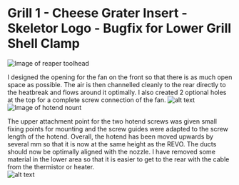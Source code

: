 
# Grill 1 - Cheese Grater Insert - Skeletor Logo - Bugfix for Lower Grill Shell Clamp 

![Image of reaper toolhead](https://github.com/PrintStructor/Reaper/blob/main/Usermods/PrintStructor/Custom%20Grill%201%20and%20Skeletor%20Logo/images/IMG_7484.jpeg?raw=true)

I designed the opening for the fan on the front so that there is as much open space as possible. The air is then channelled cleanly to the rear directly to the heatbreak and flows around it optimally. I also created 2 optional holes at the top for a complete screw connection of the fan. 
![alt text](https://github.com/PrintStructor/Reaper/blob/main/Usermods/PrintStructor/HE%20Mount%20NF%20Crazy%20Volcano/images/IMG_7470.PNG?raw=true)
![Image of hotend nount](https://github.com/PrintStructor/Reaper/blob/main/Usermods/PrintStructor/HE%20Mount%20NF%20Crazy%20Volcano/images/IMG_7464.PNG?raw=true)

The upper attachment point for the two hotend screws was given small fixing points for mounting and the screw guides were adapted to the screw length of the hotend. Overall, the hotend has been moved upwards by several mm so that it is now at the same height as the REVO. The ducts should now be optimally aligned with the nozzle. I have removed some material in the lower area so that it is easier to get to the rear with the cable from the thermistor or heater.  
![alt text](https://github.com/PrintStructor/Reaper/blob/main/Usermods/PrintStructor/HE%20Mount%20NF%20Crazy%20Volcano/images/IMG_7462.PNG?raw=true)
